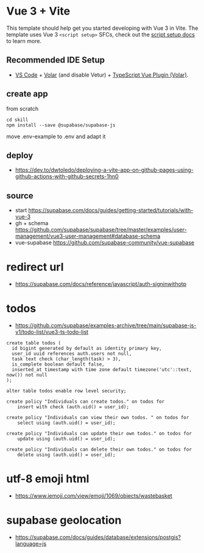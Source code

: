 # Vue 3 + Vite

This template should help get you started developing with Vue 3 in Vite. The template uses Vue 3 `<script setup>` SFCs, check out the [script setup docs](https://v3.vuejs.org/api/sfc-script-setup.html#sfc-script-setup) to learn more.

## Recommended IDE Setup

- [VS Code](https://code.visualstudio.com/) + [Volar](https://marketplace.visualstudio.com/items?itemName=Vue.volar) (and disable Vetur) + [TypeScript Vue Plugin (Volar)](https://marketplace.visualstudio.com/items?itemName=Vue.vscode-typescript-vue-plugin).


## create app 
from scratch
```npm create vite@latest skill -- --template vue
cd skill
npm install --save @supabase/supabase-js

```

move .env-example to .env and adapt it




## deploy
- https://dev.to/dwtoledo/deploying-a-vite-app-on-github-pages-using-github-actions-with-github-secrets-1hn0

## source
- start https://supabase.com/docs/guides/getting-started/tutorials/with-vue-3
- gh + schema https://github.com/supabase/supabase/tree/master/examples/user-management/vue3-user-management#database-schema
- vue-supabase https://github.com/supabase-community/vue-supabase 

# redirect url 
- https://supabase.com/docs/reference/javascript/auth-signinwithotp


# todos
- https://github.com/supabase/examples-archive/tree/main/supabase-js-v1/todo-list/vue3-ts-todo-list
```
create table todos (
  id bigint generated by default as identity primary key,
  user_id uuid references auth.users not null,
  task text check (char_length(task) > 3),
  is_complete boolean default false,
  inserted_at timestamp with time zone default timezone('utc'::text, now()) not null
);

alter table todos enable row level security;

create policy "Individuals can create todos." on todos for
    insert with check (auth.uid() = user_id);

create policy "Individuals can view their own todos. " on todos for
    select using (auth.uid() = user_id);

create policy "Individuals can update their own todos." on todos for
    update using (auth.uid() = user_id);

create policy "Individuals can delete their own todos." on todos for
    delete using (auth.uid() = user_id);
```

# utf-8 emoji html
- https://www.iemoji.com/view/emoji/1069/objects/wastebasket

# supabase geolocation
- https://supabase.com/docs/guides/database/extensions/postgis?language=js
